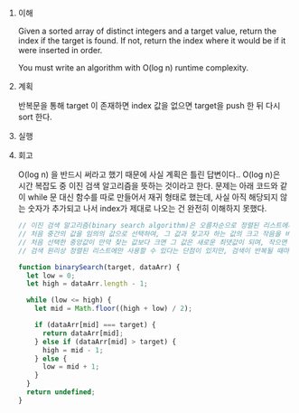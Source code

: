 # <Search Insert Position>

1. 이해

   Given a sorted array of distinct integers and a target value, return the index if the target is found. If not, return the index where it would be if it were inserted in order.

   You must write an algorithm with O(log n) runtime complexity.

2. 계획

   반복문을 통해 target 이 존재하면 index 값을 없으면 target을 push 한 뒤 다시 sort 한다.

3. 실행

4. 회고

   O(log n) 을 반드시 써라고 했기 때문에 사실 계획은 틀린 답변이다.. O(log n)은 시간 복잡도 중 이진 검색 알고리즘을 뜻하는 것이라고 한다.
   문제는 아래 코드와 같이 while 문 대신 함수를 따로 만들어서 재귀 형태로 했는데, 사실 아직 해당되지 않는 숫자가 추가되고 나서 index가 제대로 나오는 건 완전히 이해하지 못했다.

   ```javascript
   // 이진 검색 알고리즘(binary search algorithm)은 오름차순으로 정렬된 리스트에서 특정한 값의 위치를 찾는 알고리즘이다. 
   // 처음 중간의 값을 임의의 값으로 선택하여, 그 값과 찾고자 하는 값의 크고 작음을 비교하는 방식을 채택하고 있다. 
   // 처음 선택한 중앙값이 만약 찾는 값보다 크면 그 값은 새로운 최댓값이 되며, 작으면 그 값은 새로운 최솟값이 된다. 
   // 검색 원리상 정렬된 리스트에만 사용할 수 있다는 단점이 있지만, 검색이 반복될 때마다 목표값을 찾을 확률은 두 배가 되므로 속도가 빠르다는 장점이 있다. 

   function binarySearch(target, dataArr) {
     let low = 0;
     let high = dataArr.length - 1;

     while (low <= high) {
       let mid = Math.floor((high + low) / 2);

       if (dataArr[mid] === target) {
         return dataArr[mid];
       } else if (dataArr[mid] > target) {
         high = mid - 1;
       } else {
         low = mid + 1;
       }
     }
     return undefined;
   }
   ```
